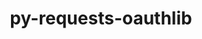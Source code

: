 ---
title: "py-requests-oauthlib"
layout: cache
categories: [package, develop]
meta: {"compilers": ["gcc@=11.4.0", "gcc@=13.2.0"], "num_specs": 20, "num_specs_by_stack": {"e4s": 5, "e4s-neoverse_v1": 3, "ml-linux-aarch64-cpu": 6, "ml-linux-aarch64-cuda": 6, "ml-linux-x86_64-cpu": 6, "ml-linux-x86_64-cuda": 6, "root": 20}, "oss": ["ubuntu22.04", "ubuntu24.04"], "platforms": ["linux"], "stacks": ["e4s", "e4s-neoverse_v1", "ml-linux-aarch64-cpu", "ml-linux-aarch64-cuda", "ml-linux-x86_64-cpu", "ml-linux-x86_64-cuda", "root"], "targets": ["aarch64", "neoverse_v1", "x86_64_v3"], "versions": ["1.3.1"]}
spec_details: [{"compiler": "gcc@=13.2.0", "hash": "3lsrqnkgmgovjc7c32urtke2ahaljyvr", "os": "ubuntu24.04", "platform": "linux", "size": "-", "stacks": ["ml-linux-x86_64-cpu", "ml-linux-x86_64-cuda", "root"], "target": "x86_64_v3", "variants": ["build_system=python_pip"], "versions": ["1.3.1"]}, {"compiler": "gcc@=11.4.0", "hash": "4gldtc6vkj3dux7v7vzjhmag6wlqwd3r", "os": "ubuntu22.04", "platform": "linux", "size": "-", "stacks": ["e4s", "root"], "target": "x86_64_v3", "variants": ["build_system=python_pip"], "versions": ["1.3.1"]}, {"compiler": "gcc@=13.2.0", "hash": "55vcwehovcxn4ye2ojaitscqrw6lbp6n", "os": "ubuntu24.04", "platform": "linux", "size": "-", "stacks": ["ml-linux-x86_64-cpu", "ml-linux-x86_64-cuda", "root"], "target": "x86_64_v3", "variants": ["build_system=python_pip"], "versions": ["1.3.1"]}, {"compiler": "gcc@=13.2.0", "hash": "6mnfmxbaihdafwt6keta5iigpqfsvjnp", "os": "ubuntu24.04", "platform": "linux", "size": "-", "stacks": ["ml-linux-aarch64-cpu", "ml-linux-aarch64-cuda", "root"], "target": "aarch64", "variants": ["build_system=python_pip"], "versions": ["1.3.1"]}, {"compiler": "gcc@=11.4.0", "hash": "6zokznpm6ntwvq4t72v7jxb3fwvhwio7", "os": "ubuntu22.04", "platform": "linux", "size": "-", "stacks": ["e4s", "root"], "target": "x86_64_v3", "variants": ["build_system=python_pip"], "versions": ["1.3.1"]}, {"compiler": "gcc@=13.2.0", "hash": "agtecmiktbyf3c44g65bt3roqqe4ehnx", "os": "ubuntu24.04", "platform": "linux", "size": "-", "stacks": ["ml-linux-aarch64-cpu", "ml-linux-aarch64-cuda", "root"], "target": "aarch64", "variants": ["build_system=python_pip"], "versions": ["1.3.1"]}, {"compiler": "gcc@=11.4.0", "hash": "cqzaflh3avht73i24chpjfldrzo6byip", "os": "ubuntu22.04", "platform": "linux", "size": "-", "stacks": ["e4s", "root"], "target": "x86_64_v3", "variants": ["build_system=python_pip"], "versions": ["1.3.1"]}, {"compiler": "gcc@=11.4.0", "hash": "e43yinkc6xxdv3j7errfonegvnusuehg", "os": "ubuntu22.04", "platform": "linux", "size": "-", "stacks": ["e4s-neoverse_v1", "root"], "target": "neoverse_v1", "variants": ["build_system=python_pip"], "versions": ["1.3.1"]}, {"compiler": "gcc@=11.4.0", "hash": "nzob4unhhxoo6sap7gvq45x7zydsuw55", "os": "ubuntu22.04", "platform": "linux", "size": "-", "stacks": ["e4s-neoverse_v1", "root"], "target": "neoverse_v1", "variants": ["build_system=python_pip"], "versions": ["1.3.1"]}, {"compiler": "gcc@=13.2.0", "hash": "p75knbtcyjbehv3up22nl674ztswauiq", "os": "ubuntu24.04", "platform": "linux", "size": "-", "stacks": ["ml-linux-x86_64-cpu", "ml-linux-x86_64-cuda", "root"], "target": "x86_64_v3", "variants": ["build_system=python_pip"], "versions": ["1.3.1"]}, {"compiler": "gcc@=11.4.0", "hash": "sgx3tcoo2rugxhf77dngdporosk3tnif", "os": "ubuntu22.04", "platform": "linux", "size": "-", "stacks": ["e4s", "root"], "target": "x86_64_v3", "variants": ["build_system=python_pip"], "versions": ["1.3.1"]}, {"compiler": "gcc@=13.2.0", "hash": "shp5b5adktw57eltb2ucvxueqsql3bdv", "os": "ubuntu24.04", "platform": "linux", "size": "-", "stacks": ["ml-linux-aarch64-cpu", "ml-linux-aarch64-cuda", "root"], "target": "aarch64", "variants": ["build_system=python_pip"], "versions": ["1.3.1"]}, {"compiler": "gcc@=11.4.0", "hash": "slpuu4bqdp6ikuxpxlyk4dvaachobnay", "os": "ubuntu22.04", "platform": "linux", "size": "-", "stacks": ["e4s", "root"], "target": "x86_64_v3", "variants": ["build_system=python_pip"], "versions": ["1.3.1"]}, {"compiler": "gcc@=13.2.0", "hash": "udqwi5jx2exmmla3lb5ieio5uc5xiywr", "os": "ubuntu24.04", "platform": "linux", "size": "-", "stacks": ["ml-linux-x86_64-cpu", "ml-linux-x86_64-cuda", "root"], "target": "x86_64_v3", "variants": ["build_system=python_pip"], "versions": ["1.3.1"]}, {"compiler": "gcc@=11.4.0", "hash": "ugn4zugirnkpbhzjispr35xbpunxsbfd", "os": "ubuntu22.04", "platform": "linux", "size": "-", "stacks": ["e4s-neoverse_v1", "root"], "target": "neoverse_v1", "variants": ["build_system=python_pip"], "versions": ["1.3.1"]}, {"compiler": "gcc@=13.2.0", "hash": "v7doigmd4q27viqxqy6szdnymr7tyl4g", "os": "ubuntu24.04", "platform": "linux", "size": "-", "stacks": ["ml-linux-x86_64-cpu", "ml-linux-x86_64-cuda", "root"], "target": "x86_64_v3", "variants": ["build_system=python_pip"], "versions": ["1.3.1"]}, {"compiler": "gcc@=13.2.0", "hash": "vmpfezc4jbpfwifagwyc3hlbplyt7yh7", "os": "ubuntu24.04", "platform": "linux", "size": "-", "stacks": ["ml-linux-aarch64-cpu", "ml-linux-aarch64-cuda", "root"], "target": "aarch64", "variants": ["build_system=python_pip"], "versions": ["1.3.1"]}, {"compiler": "gcc@=13.2.0", "hash": "wwaxvk4wvxtdk43cnrf34vj6aqczbuks", "os": "ubuntu24.04", "platform": "linux", "size": "-", "stacks": ["ml-linux-x86_64-cpu", "ml-linux-x86_64-cuda", "root"], "target": "x86_64_v3", "variants": ["build_system=python_pip"], "versions": ["1.3.1"]}, {"compiler": "gcc@=13.2.0", "hash": "zhpt2ytpakwz3uxwwrzsba3x5i57xx45", "os": "ubuntu24.04", "platform": "linux", "size": "-", "stacks": ["ml-linux-aarch64-cpu", "ml-linux-aarch64-cuda", "root"], "target": "aarch64", "variants": ["build_system=python_pip"], "versions": ["1.3.1"]}, {"compiler": "gcc@=13.2.0", "hash": "zj2icabqsc7pugnqjfvi6iw6b44rybcq", "os": "ubuntu24.04", "platform": "linux", "size": "-", "stacks": ["ml-linux-aarch64-cpu", "ml-linux-aarch64-cuda", "root"], "target": "aarch64", "variants": ["build_system=python_pip"], "versions": ["1.3.1"]}]
---